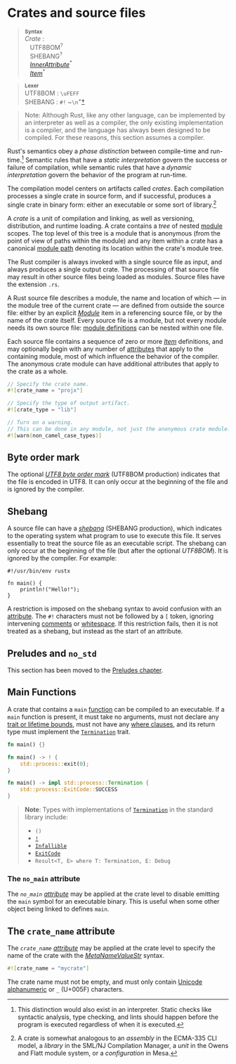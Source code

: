 # Crates and source files

> **<sup>Syntax</sup>**\
> _Crate_ :\
> &nbsp;&nbsp; UTF8BOM<sup>?</sup>\
> &nbsp;&nbsp; SHEBANG<sup>?</sup>\
> &nbsp;&nbsp; [_InnerAttribute_]<sup>\*</sup>\
> &nbsp;&nbsp; [_Item_]<sup>\*</sup>

> **<sup>Lexer</sup>**\
> UTF8BOM : `\uFEFF`\
> SHEBANG : `#!` \~`\n`<sup>\+</sup>[†](#shebang)


> Note: Although Rust, like any other language, can be implemented by an
> interpreter as well as a compiler, the only existing implementation is a
> compiler, and the language has always been designed to be compiled. For these
> reasons, this section assumes a compiler.

Rust's semantics obey a *phase distinction* between compile-time and
run-time.[^phase-distinction] Semantic rules that have a *static
interpretation* govern the success or failure of compilation, while
semantic rules that have a *dynamic interpretation* govern the behavior of the
program at run-time.

The compilation model centers on artifacts called _crates_. Each compilation
processes a single crate in source form, and if successful, produces a single
crate in binary form: either an executable or some sort of
library.[^cratesourcefile]

A _crate_ is a unit of compilation and linking, as well as versioning,
distribution, and runtime loading. A crate contains a _tree_ of nested
[module] scopes. The top level of this tree is a module that is
anonymous (from the point of view of paths within the module) and any item
within a crate has a canonical [module path] denoting its location
within the crate's module tree.

The Rust compiler is always invoked with a single source file as input, and
always produces a single output crate. The processing of that source file may
result in other source files being loaded as modules. Source files have the
extension `.rs`.

A Rust source file describes a module, the name and location of which &mdash;
in the module tree of the current crate &mdash; are defined from outside the
source file: either by an explicit [_Module_][module] item in a referencing
source file, or by the name of the crate itself. Every source file is a
module, but not every module needs its own source file: [module
definitions][module] can be nested within one file.

Each source file contains a sequence of zero or more [_Item_] definitions, and
may optionally begin with any number of [attributes]
that apply to the containing module, most of which influence the behavior of
the compiler. The anonymous crate module can have additional attributes that
apply to the crate as a whole.

```rust
// Specify the crate name.
#![crate_name = "projx"]

// Specify the type of output artifact.
#![crate_type = "lib"]

// Turn on a warning.
// This can be done in any module, not just the anonymous crate module.
#![warn(non_camel_case_types)]
```

## Byte order mark

The optional [_UTF8 byte order mark_] (UTF8BOM production) indicates that the
file is encoded in UTF8. It can only occur at the beginning of the file and
is ignored by the compiler.

## Shebang

A source file can have a [_shebang_] (SHEBANG production), which indicates
to the operating system what program to use to execute this file. It serves
essentially to treat the source file as an executable script. The shebang
can only occur at the beginning of the file (but after the optional
_UTF8BOM_). It is ignored by the compiler. For example:

<!-- ignore: tests don't like shebang -->
```rust,ignore
#!/usr/bin/env rustx

fn main() {
    println!("Hello!");
}
```

A restriction is imposed on the shebang syntax to avoid confusion with an
[attribute]. The `#!` characters must not be followed by a `[` token, ignoring
intervening [comments] or [whitespace]. If this restriction fails, then it is
not treated as a shebang, but instead as the start of an attribute.

## Preludes and `no_std`

This section has been moved to the [Preludes chapter](names/preludes.md).
<!-- this is to appease the linkchecker, will remove once other books are updated -->

## Main Functions

A crate that contains a `main` [function] can be compiled to an executable. If a
`main` function is present, it must take no arguments, must not declare any
[trait or lifetime bounds], must not have any [where clauses], and its return
type must implement the [`Termination`] trait.

```rust
fn main() {}
```
```rust
fn main() -> ! {
    std::process::exit(0);
}
```
```rust
fn main() -> impl std::process::Termination {
    std::process::ExitCode::SUCCESS
}
```

> **Note**: Types with implementations of [`Termination`] in the standard library include:
>
> * `()`
> * [`!`]
> * [`Infallible`]
> * [`ExitCode`]
> * `Result<T, E> where T: Termination, E: Debug`

<!-- If the previous section needs updating (from "must take no arguments"
  onwards, also update it in the testing.md file -->

### The `no_main` attribute

The *`no_main` [attribute]* may be applied at the crate level to disable
emitting the `main` symbol for an executable binary. This is useful when some
other object being linked to defines `main`.

## The `crate_name` attribute

The *`crate_name` [attribute]* may be applied at the crate level to specify the
name of the crate with the [_MetaNameValueStr_] syntax.

```rust
#![crate_name = "mycrate"]
```

The crate name must not be empty, and must only contain [Unicode alphanumeric]
or `_` (U+005F) characters.

[^phase-distinction]: This distinction would also exist in an interpreter.
    Static checks like syntactic analysis, type checking, and lints should
    happen before the program is executed regardless of when it is executed.

[^cratesourcefile]: A crate is somewhat analogous to an *assembly* in the
    ECMA-335 CLI model, a *library* in the SML/NJ Compilation Manager, a *unit*
    in the Owens and Flatt module system, or a *configuration* in Mesa.

[Unicode alphanumeric]: ../std/primitive.char.html#method.is_alphanumeric
[`!`]: types/never.md
[_InnerAttribute_]: attributes.md
[_Item_]: items.md
[_MetaNameValueStr_]: attributes.md#meta-item-attribute-syntax
[_shebang_]: https://en.wikipedia.org/wiki/Shebang_(Unix)
[_utf8 byte order mark_]: https://en.wikipedia.org/wiki/Byte_order_mark#UTF-8
[`ExitCode`]: ../std/process/struct.ExitCode.html
[`Infallible`]: ../std/convert/enum.Infallible.html
[`Termination`]: ../std/process/trait.Termination.html
[attribute]: attributes.md
[attributes]: attributes.md
[comments]: comments.md
[function]: items/functions.md
[module]: items/modules.md
[module path]: paths.md
[trait or lifetime bounds]: trait-bounds.md
[where clauses]: items/generics.md#where-clauses
[whitespace]: whitespace.md

<script>
(function() {
    var fragments = {
        "#preludes-and-no_std": "names/preludes.html",
    };
    var target = fragments[window.location.hash];
    if (target) {
        var url = window.location.toString();
        var base = url.substring(0, url.lastIndexOf('/'));
        window.location.replace(base + "/" + target);
    }
})();
</script>
